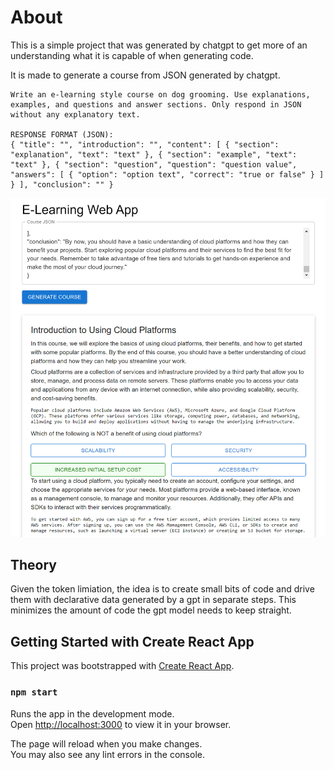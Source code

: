 # About
This is a simple project that was generated by chatgpt to get more of an understanding what it is capable of when generating code.

It is made to generate a course from JSON generated by chatgpt.

```
Write an e-learning style course on dog grooming. Use explanations, examples, and questions and answer sections. Only respond in JSON without any explanatory text.

RESPONSE FORMAT (JSON): 
{ "title": "", "introduction": "", "content": [ { "section": "explanation", "text": "text" }, { "section": "example", "text": "text" }, { "section": "question", "question": "question value", "answers": [ { "option": "option text", "correct": "true or false" } ] } ], "conclusion": "" }
```

![screenshot](screenshot.png)

## Theory
Given the token limiation, the idea is to create small bits of code and drive them with declarative data generated by a gpt in separate steps.  This minimizes the amount of code the gpt model needs to keep straight.

## Getting Started with Create React App

This project was bootstrapped with [Create React App](https://github.com/facebook/create-react-app).


### `npm start`

Runs the app in the development mode.\
Open [http://localhost:3000](http://localhost:3000) to view it in your browser.

The page will reload when you make changes.\
You may also see any lint errors in the console.

